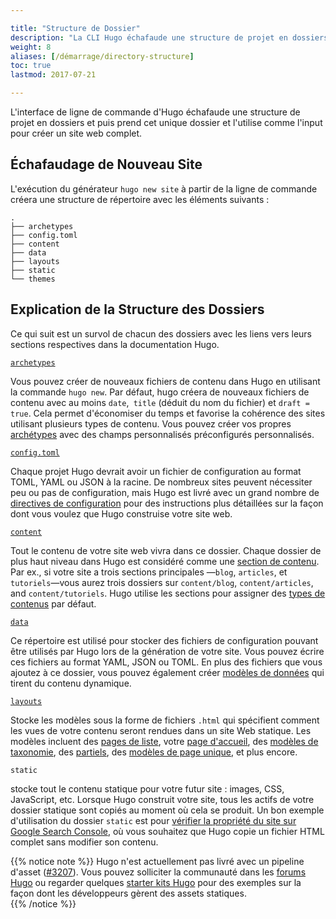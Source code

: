 ```yaml
---

title: "Structure de Dossier"
description: "La CLI Hugo échafaude une structure de projet en dossiers et puis prend cet unique dossier et l'utilise comme l'input pour créer un site web complet."
weight: 8
aliases: [/démarrage/directory-structure]
toc: true
lastmod: 2017-07-21

---
```


L'interface de ligne de commande d'Hugo échafaude une structure de projet en dossiers et puis prend cet unique dossier et l'utilise comme l'input pour créer un site web complet.

## Échafaudage de Nouveau Site
L'exécution du générateur `hugo new site` à partir de la ligne de commande créera une structure de répertoire avec les éléments suivants :  

    .
    ├── archetypes
    ├── config.toml
    ├── content
    ├── data
    ├── layouts
    ├── static
    └── themes
    

## Explication de la Structure des Dossiers

Ce qui suit est un survol de chacun des dossiers avec les liens vers leurs sections respectives dans la documentation Hugo.

[`archetypes`](/gestion-contenu/archetypes/)

Vous pouvez créer de nouveaux fichiers de contenu dans Hugo en utilisant la commande `hugo new`. Par défaut, hugo créera de nouveaux fichiers de contenu avec au moins `date`,` title` (déduit du nom du fichier) et `draft = true`. Cela permet d'économiser du temps et favorise la cohérence des sites utilisant plusieurs types de contenu. Vous pouvez créer vos propres [archétypes](/gestion-contenu/archetypes/) avec des champs personnalisés préconfigurés personnalisés.

[`config.toml`](/demarrage/configuration/) 

Chaque projet Hugo devrait avoir un fichier de configuration au format TOML, YAML ou JSON à la racine. De nombreux sites peuvent nécessiter peu ou pas de configuration, mais Hugo est livré avec un grand nombre de [directives de configuration](configuration) pour des instructions plus détaillées sur la façon dont vous voulez que Hugo construise votre site web.

[`content`](/gestion-contenu/organisation/)

Tout le contenu de votre site web vivra dans ce dossier. Chaque dossier de plus haut niveau dans Hugo est considéré comme une [section de contenu](/gestion-contenu/sections/). Par ex., si votre site a trois sections principales —`blog`, `articles`, et  `tutoriels`—vous aurez trois dossiers  sur `content/blog`, `content/articles`, and `content/tutoriels`. Hugo utilise les sections pour assigner des [types de contenus](/gestion-contenu/types/) par défaut.

[`data`](/templates/data-templates/)

Ce répertoire est utilisé pour stocker des fichiers de configuration pouvant être utilisés par Hugo lors de la génération de votre site. Vous pouvez écrire ces fichiers au format YAML, JSON ou TOML. En plus des fichiers que vous ajoutez à ce dossier, vous pouvez également créer [modèles de données](https://gohugo.io/templates/data-templates/) qui tirent du contenu dynamique.

[`layouts`](/templates/) 

Stocke les modèles sous la forme de fichiers `.html` qui spécifient comment les vues de votre contenu seront rendues dans un site Web statique. Les modèles incluent des [pages de liste](/templates/liste/), votre [page d'accueil](/templates/page-accueil/), des [modèles de taxonomie](/templates/taxonomy-templates/), des [partiels](/templates/partials/), des [modèles de page unique](/templates/single-page-templates/), et plus encore.

`static` 

stocke tout le contenu statique pour votre futur site : images, CSS, JavaScript, etc. Lorsque Hugo construit votre site, tous les actifs de votre dossier statique sont copiés au moment où cela se produit. Un bon exemple d'utilisation du dossier `static` est pour [vérifier la propriété du site sur Google Search Console](https://support.google.com/analytics/answer/1142414?hl=fr), où vous souhaitez que Hugo copie un fichier HTML complet sans modifier son contenu.

{{% notice note %}}
Hugo n'est actuellement pas livré avec un pipeline d'asset ([#3207](https://github.com/gohugoio/hugo/issues/3207)). Vous pouvez solliciter la communauté dans les [forums Hugo](https://discourse.gohugo.io) ou regarder quelques [starter kits Hugo](/outils/starter-kits/) pour des exemples sur la façon dont les développeurs gèrent des assets statiques.  
{{% /notice %}}



